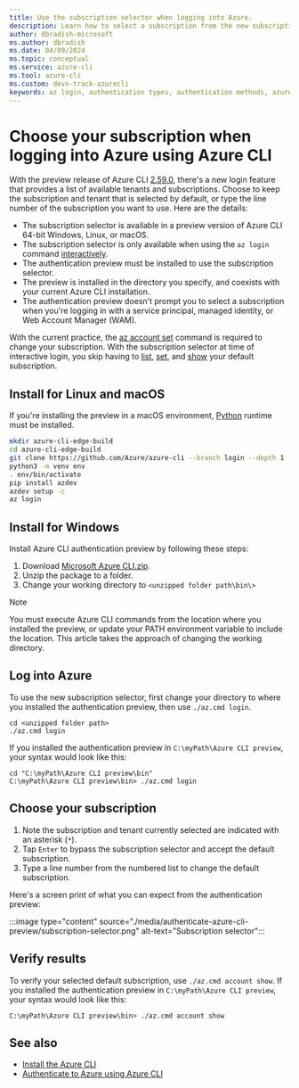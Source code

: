```yaml
---
title: Use the subscription selector when logging into Azure.
description: Learn how to select a subscription from the new subscription selector available with the `az login` command.
author: dbradish-microsoft
ms.author: dbradish
ms.date: 04/09/2024
ms.topic: conceptual
ms.service: azure-cli
ms.tool: azure-cli
ms.custom: devx-track-azurecli
keywords: az login, authentication types, authentication methods, azure, cli login, az login powershell, cli login, sign in, azure cli  
---
```


# Choose your subscription when logging into Azure using Azure CLI

With the preview release of Azure CLI [2.59.0](./release-notes-azure-cli.md#april-02-2024), there's a new login feature that provides a list of available tenants and subscriptions. Choose to keep the subscription and tenant that is selected by default, or type the line number of the subscription you want to use. Here are the details:

* The subscription selector is available in a preview version of Azure CLI 64-bit Windows, Linux, or macOS.
* The subscription selector is only available when using the `az login` command [interactively](./authenticate-azure-cli-interactively.md).
* The authentication preview must be installed to use the subscription selector.
* The preview is installed in the directory you specify, and coexists with your current Azure CLI installation.
* The authentication preview doesn't prompt you to select a subscription when you're logging in with a service principal, managed identity, or Web Account Manager (WAM).

With the current practice, the [az account set](/cli/azure/account#az-account-set) command is required to change your subscription. With the subscription selector at time of interactive login, you skip having to [list](/cli/azure/account#az-account-list), [set](/cli/azure/account#az-account-set), and [show](/cli/azure/account#az-account-show) your default subscription.

## Install for Linux and macOS

If you're installing the preview in a macOS environment, [Python](https://www.python.org/downloads/) runtime must be installed.

```bash
mkdir azure-cli-edge-build 
cd azure-cli-edge-build 
git clone https://github.com/Azure/azure-cli --branch login --depth 1 
python3 -m venv env 
. env/bin/activate 
pip install azdev 
azdev setup -c 
az login 
```

## Install for Windows

Install Azure CLI authentication preview by following these steps:

1. Download [Microsoft Azure CLI.zip](https://aka.ms/AApydwn).
1. Unzip the package to a folder.
1. Change your working directory to `<unzipped folder path\bin\>`

> [!NOTE]
> You must execute Azure CLI commands from the location where you installed the preview, or update your PATH environment variable to include the location. This article takes the approach of changing the working directory.

## Log into Azure

To use the new subscription selector, first change your directory to where you installed the authentication preview, then use `./az.cmd login`.

```azurecli
cd <unzipped folder path>
./az.cmd login
```

If you installed the authentication preview in `C:\myPath\Azure CLI preview`, your syntax would look like this:

```azurecli
cd "C:\myPath\Azure CLI preview\bin"
C:\myPath\Azure CLI preview\bin> ./az.cmd login
```

## Choose your subscription

1. Note the subscription and tenant currently selected are indicated with an asterisk (`*`).
1. Tap `Enter` to bypass the subscription selector and accept the default subscription.
1. Type a line number from the numbered list to change the default subscription.

Here's a screen print of what you can expect from the authentication preview:

:::image type="content" source="./media/authenticate-azure-cli-preview/subscription-selector.png" alt-text="Subscription selector":::

## Verify results

To verify your selected default subscription, use `./az.cmd account show`. If you installed the authentication preview in `C:\myPath\Azure CLI preview`, your syntax would look like this:

```azurecli
C:\myPath\Azure CLI preview\bin> ./az.cmd account show
```

## See also

* [Install the Azure CLI](./install-azure-cli.md)
* [Authenticate to Azure using Azure CLI](./authenticate-azure-cli.md)
